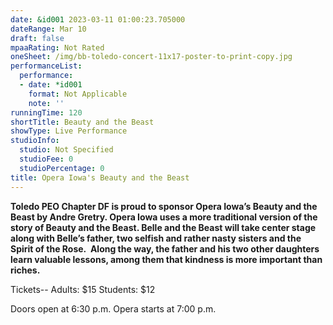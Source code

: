 ```yaml
---
date: &id001 2023-03-11 01:00:23.705000
dateRange: Mar 10
draft: false
mpaaRating: Not Rated
oneSheet: /img/bb-toledo-concert-11x17-poster-to-print-copy.jpg
performanceList:
  performance:
  - date: *id001
    format: Not Applicable
    note: ''
runningTime: 120
shortTitle: Beauty and the Beast
showType: Live Performance
studioInfo:
  studio: Not Specified
  studioFee: 0
  studioPercentage: 0
title: Opera Iowa's Beauty and the Beast
---
```


**Toledo PEO Chapter DF is proud to sponsor Opera Iowa’s Beauty and the Beast by Andre Gretry. Opera Iowa uses a more traditional version of the story of Beauty and the Beast. Belle and the Beast will take center stage along with Belle’s father, two selfish and rather nasty sisters and the Spirit of the Rose.  Along the way, the father and his two other daughters learn valuable lessons, among them that kindness is more important than riches.**

T﻿ickets-- Adults: $15 Students: $12

Doors open at 6:30 p.m. Opera starts at 7:00 p.m.